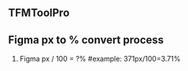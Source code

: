 ## TFMToolPro

## Figma px to % convert process
1. Figma px / 100 = ?%
#example: 
    371px/100=3.71%
